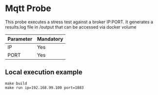 # Mqtt Probe

This probe executes a stress test against a broker IP:PORT. It generates a results.log file in /output that can be accessed via docker volume


| Parameter | Mandatory |
|---|---|
|IP| Yes|
|PORT| Yes|
## Local execution example
	make build
	make run ip=192.168.99.100 port=1883
